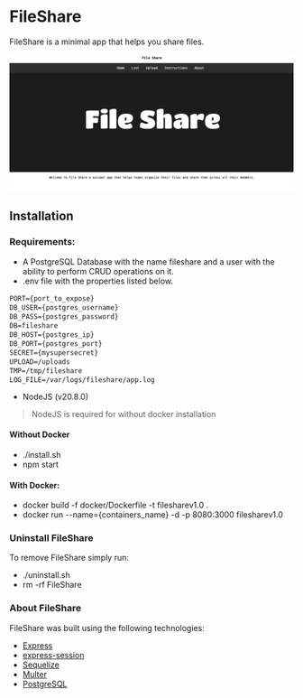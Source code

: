 # FileShare
FileShare is a minimal app that helps you share files.

![FileShare](./pic/fileshare.png)

## Installation

### Requirements:

- A PostgreSQL Database with the name fileshare and a user with the ability to perform CRUD operations on it.
- .env file with the properties listed below.
```
PORT={port_to_expose}
DB_USER={postgres_username}
DB_PASS={postgres_password}
DB=fileshare
DB_HOST={postgres_ip}
DB_PORT={postgres_port}
SECRET={mysupersecret}
UPLOAD=/uploads
TMP=/tmp/fileshare
LOG_FILE=/var/logs/fileshare/app.log
```
- NodeJS (v20.8.0)
> NodeJS is required for without docker installation


#### Without Docker

- ./install.sh
- npm start

#### With Docker:

- docker build -f docker/Dockerfile -t filesharev1.0 .
- docker run --name={containers_name} -d -p 8080:3000 filesharev1.0

### Uninstall FileShare

To remove FileShare simply run:
- ./uninstall.sh
- rm -rf FileShare

### About FileShare

FileShare was built using the following technologies:

- [Express](https://expressjs.com/)
- [express-session](https://www.npmjs.com/package/express-session)
- [Sequelize](https://sequelize.org/)
- [Multer](https://www.npmjs.com/package/multer)
- [PostgreSQL](https://www.postgresql.org/)
